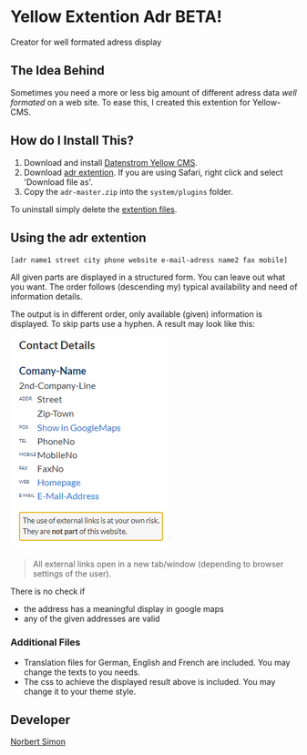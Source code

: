 # Yellow Extention Adr  BETA!

Creator for well formated adress display

## The Idea Behind

Sometimes you need a more or less big amount of different adress data *well formated* on a web site. To ease this, I created this extention for Yellow-CMS.

## How do I Install This?

1. Download and install [Datenstrom Yellow CMS](https://github.com/datenstrom/yellow/).
2. Download [adr extention](https://github.com/BsNoSi/yellow-extention-adr/archive/master.zip). If you are using Safari, right click and select 'Download file as'.
3. Copy the `adr-master.zip` into the `system/plugins` folder.

To uninstall simply delete the [extention files](https://github.com/BsNoSi/yellow-extention-adr/blob/master/extention.ini).

## Using the adr extention

`[adr name1 street city phone website e-mail-adress name2 fax mobile]`

All given parts are displayed in a structured form. You can leave out what you want. The order follows (descending my) typical availability and need of information details.

The output is in different order, only available (given) information is displayed. To skip parts use a hyphen. A result may look like this:

![sample-display](sample-display.png)

> All external links open in a new tab/window (depending to browser settings of the user).

There is no check if

- the address has a meaningful display in google maps
- any of the given addresses are valid

### Additional Files

- Translation files for German, English and French are included. You may change the texts to you needs.
- The css to achieve the displayed result above is included. You may change it to your theme style.


## Developer

[Norbert Simon](https://nosi.de/)



